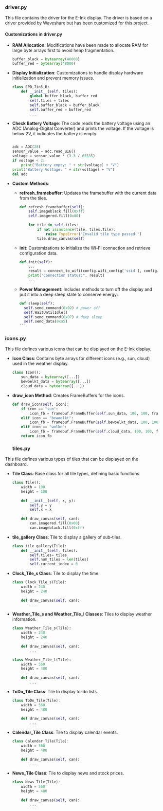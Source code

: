 ### driver.py

This file contains the driver for the E-Ink display. The driver is based on a driver provided by Waveshare but has been customized for this project.

#### Customizations in driver.py

- **RAM Allocation**: Modifications have been made to allocate RAM for large byte arrays first to avoid heap fragmentation.
  ```python
  buffer_black = bytearray(48000)
  buffer_red = bytearray(48000)
  ```

- **Display Initialization**: Customizations to handle display hardware initialization and prevent memory issues.
  ```python
  class EPD_7in5_B:
      def __init__(self, tiles):
          global buffer_black, buffer_red
          self.tiles = tiles
          self.buffer_black = buffer_black
          self.buffer_red = buffer_red
          ...
- **Check Battery Voltage**: The code reads the battery voltage using an ADC (Analog-Digital Converter) and prints the voltage. If the voltage is below 2V, it indicates the battery is empty.
  ```python

  adc = ADC(28)
  sensor_value = adc.read_u16()
  voltage = sensor_value * (3.3 / 65535)
  if voltage < 2:
      print("Battery empty: " + str(voltage) + "V")
  print("Battery Voltage: " + str(voltage) + "V")
  del adc
  ```

- **Custom Methods**:
  - **refresh_framebuffer**: Updates the framebuffer with the current data from the tiles.
    ```python
    def refresh_framebuffer(self):
        self.imageblack.fill(0xff)
        self.imagered.fill(0x00)
        
        for tile in self.tiles:
            if not isinstance(tile, tiles.Tile):
                raise TypeError("Invalid tile type passed.")
            tile.draw_canvas(self)
    ```

  - **init**: Customizations to initialize the Wi-Fi connection and retrieve configuration data.
    ```python
    def init(self):
        ...
        result = connect_to_wifi(config.wifi_config['ssid'], config.wifi_config['password'])
        print("Connection status:", result)
        ...
  - **Power Management**: Includes methods to turn off the display and put it into a deep sleep state to conserve energy:
    ````python
    def sleep(self):
      self.send_command(0x02) # power off
      self.WaitUntilIdle()
      self.send_command(0x07) # deep sleep
      self.send_data(0xa5)
    ```
### icons.py

This file defines various icons that can be displayed on the E-Ink display.

- **Icon Class**: Contains byte arrays for different icons (e.g., sun, cloud) used in the weather display.
  ```python
  class Icon():
      sun_data = bytearray([...])
      bewoelkt_data = bytearray([...])
      cloud_data = bytearray([...])
  ```

- **draw_icon Method**: Creates FrameBuffers for the icons.
  ```python
  def draw_icon(self, icon):
      if icon == "sun":
          icon_fb = framebuf.FrameBuffer(self.sun_data, 100, 100, framebuf.MONO_HLSB)
      elif icon == "bewoelkt":
          icon_fb = framebuf.FrameBuffer(self.bewoelkt_data, 100, 100, framebuf.MONO_HLSB)
      elif icon == "wolke":
          icon_fb = framebuf.FrameBuffer(self.cloud_data, 100, 100, framebuf.MONO_HLSB)
      return icon_fb
  ```
  ### tiles.py

This file defines various types of tiles that can be displayed on the dashboard.

- **Tile Class**: Base class for all tile types, defining basic functions.
  ```python
  class Tile():
      width = 100
      height = 100
      
      def __init__(self, x, y):
          self.y = y
          self.x = x
          
      def draw_canvas(self, can):
          can.imagered.fill(0x00)
          can.imageblack.fill(0xff)
  ```

- **tile_gallery Class**: Tile to display a gallery of sub-tiles.
  ```python
  class tile_gallery(Tile):
      def __init__(self, tiles):
          self.tiles= tiles
          self.num_tiles = len(tiles)
          self.current_index = 0
  ```

- **Clock_Tile_s Class**: Tile to display the time.
  ```python
  class Clock_Tile_s(Tile):
      width = 240
      height = 240
      
      def draw_canvas(self, can):
          ...
  ```

- **Weather_Tile_s and Weather_Tile_l Classes**: Tiles to display weather information.
  ```python
  class Weather_Tile_s(Tile):
      width = 240
      height = 240
      
      def draw_canvas(self, can):
          ...
  
  class Weather_Tile_l(Tile):
      width = 560
      height = 480
      
      def draw_canvas(self, can):
          ...
  ```

- **ToDo_Tile Class**: Tile to display to-do lists.
  ```python
  class ToDo_Tile(Tile):
      width = 560
      height = 480
      
      def draw_canvas(self, can):
          ...
  ```

- **Calendar_Tile Class**: Tile to display calendar events.
  ```python
  class Calendar_Tile(Tile):
      width = 560
      height = 480
      
      def draw_canvas(self, can):
          ...
  ```

- **News_Tile Class**: Tile to display news and stock prices.
  ```python
  class News_Tile(Tile):
      width = 560
      height = 480
      
      def draw_canvas(self, can):
          ...
  ```



